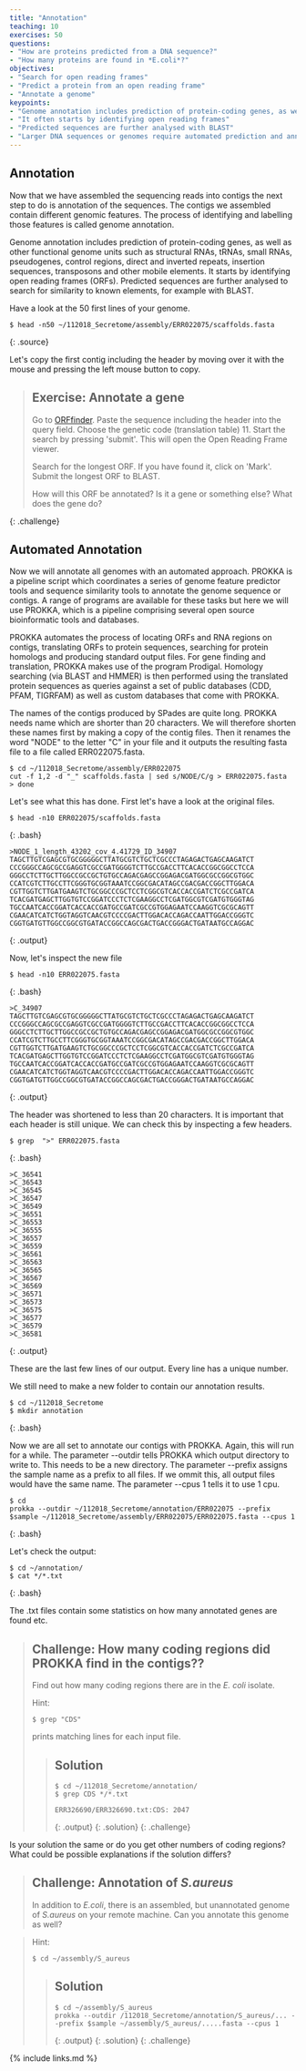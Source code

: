 ```yaml
---
title: "Annotation"
teaching: 10
exercises: 50
questions:
- "How are proteins predicted from a DNA sequence?"
- "How many proteins are found in *E.coli*?"
objectives:
- "Search for open reading frames"
- "Predict a protein from an open reading frame"
- "Annotate a genome"
keypoints:
- "Genome annotation includes prediction of protein-coding genes, as well as other functional genome units"
- "It often starts by identifying open reading frames"
- "Predicted sequences are further analysed with BLAST"
- "Larger DNA sequences or genomes require automated prediction and annotation"
---
```


## Annotation

Now that we have assembled the sequencing reads into contigs the next step to do is annotation of the sequences. The contigs we assembled contain different genomic features. The process of identifying and labelling those features is called genome annotation.

Genome annotation includes prediction of protein-coding genes, as well as other functional genome units such as structural RNAs, tRNAs, small RNAs, pseudogenes, control regions, direct and inverted repeats, insertion sequences, transposons and other mobile elements. It starts by identifying open reading frames (ORFs). Predicted sequences are further analysed to search for similarity to known elements, for example with BLAST.


Have a look at the 50 first lines of your genome.

~~~
$ head -n50 ~/112018_Secretome/assembly/ERR022075/scaffolds.fasta
~~~
{: .source}


Let's copy the first contig including the header by moving over it with the mouse and pressing the left mouse button to copy.

> ## Exercise: Annotate a gene
> Go to [ORFfinder](https://www.ncbi.nlm.nih.gov/orffinder/). Paste the sequence including the header into the query 
> field. Choose the genetic code (translation table) 11. Start the search by pressing 'submit'. 
> This will open the Open Reading Frame viewer.
> 
> Search for the longest ORF. If you have found it, click on 'Mark'. Submit the longest ORF to BLAST.
> 
> How will this ORF be annotated? Is it a gene or something else? What does the gene do?
> 
{: .challenge}


## Automated Annotation

Now we will annotate all genomes with an automated approach. PROKKA is a pipeline script which coordinates a series of genome feature predictor tools and sequence similarity tools to annotate the genome sequence or contigs. 
A range of programs are available for these tasks but here we will use PROKKA, which is a pipeline comprising several open source bioinformatic tools and databases.

PROKKA automates the process of locating ORFs and RNA regions on contigs, translating ORFs to protein sequences, searching for protein homologs and producing standard output files. For gene finding and translation, PROKKA makes use of the program Prodigal. Homology searching (via BLAST and HMMER) is then performed using the translated protein sequences as queries against a set of public databases (CDD, PFAM, TIGRFAM) as well as custom databases that come with PROKKA.

The names of the contigs produced by SPades are quite long. PROKKA needs name which are shorter than 20 characters. We will therefore shorten these names first by making a copy of the contig files. Then it renames the word "NODE" to the letter "C" in your file and it outputs the resulting fasta file to a file called ERR022075.fasta.


~~~
$ cd ~/112018_Secretome/assembly/ERR022075
cut -f 1,2 -d "_" scaffolds.fasta | sed s/NODE/C/g > ERR022075.fasta  
> done
~~~

Let's see what this has done. First let's have a look at the original files.

~~~
$ head -n10 ERR022075/scaffolds.fasta
~~~
{: .bash}

~~~
>NODE_1_length_43202_cov_4.41729_ID_34907
TAGCTTGTCGAGCGTGCGGGGGCTTATGCGTCTGCTCGCCCTAGAGACTGAGCAAGATCT
CCCGGGCCAGCGCCGAGGTCGCCGATGGGGTCTTGCCGACCTTCACACCGGCGGCCTCCA
GGGCCTCTTGCTTGGCCGCCGCTGTGCCAGACGAGCCGGAGACGATGGCGCCGGCGTGGC
CCATCGTCTTGCCTTCGGGTGCGGTAAATCCGGCGACATAGCCGACGACCGGCTTGGACA
CGTTGGTCTTGATGAAGTCTGCGGCCCGCTCCTCGGCGTCACCACCGATCTCGCCGATCA
TCACGATGAGCTTGGTGTCCGGATCCCTCTCGAAGGCCTCGATGGCGTCGATGTGGGTAG
TGCCAATCACCGGATCACCACCGATGCCGATCGCCGTGGAGAATCCAAGGTCGCGCAGTT
CGAACATCATCTGGTAGGTCAACGTCCCCGACTTGGACACCAGACCAATTGGACCGGGTC
CGGTGATGTTGGCCGGCGTGATACCGGCCAGCGACTGACCGGGACTGATAATGCCAGGAC
~~~
{: .output}

Now, let's inspect the new file

~~~
$ head -n10 ERR022075.fasta
~~~
{: .bash}

~~~
>C_34907
TAGCTTGTCGAGCGTGCGGGGGCTTATGCGTCTGCTCGCCCTAGAGACTGAGCAAGATCT
CCCGGGCCAGCGCCGAGGTCGCCGATGGGGTCTTGCCGACCTTCACACCGGCGGCCTCCA
GGGCCTCTTGCTTGGCCGCCGCTGTGCCAGACGAGCCGGAGACGATGGCGCCGGCGTGGC
CCATCGTCTTGCCTTCGGGTGCGGTAAATCCGGCGACATAGCCGACGACCGGCTTGGACA
CGTTGGTCTTGATGAAGTCTGCGGCCCGCTCCTCGGCGTCACCACCGATCTCGCCGATCA
TCACGATGAGCTTGGTGTCCGGATCCCTCTCGAAGGCCTCGATGGCGTCGATGTGGGTAG
TGCCAATCACCGGATCACCACCGATGCCGATCGCCGTGGAGAATCCAAGGTCGCGCAGTT
CGAACATCATCTGGTAGGTCAACGTCCCCGACTTGGACACCAGACCAATTGGACCGGGTC
CGGTGATGTTGGCCGGCGTGATACCGGCCAGCGACTGACCGGGACTGATAATGCCAGGAC
~~~
{: .output}

The header was shortened to less than 20 characters. It is important that each header is still unique. We can check this by inspecting a few headers.

~~~
$ grep  ">" ERR022075.fasta
~~~
{: .bash}

~~~
>C_36541
>C_36543
>C_36545
>C_36547
>C_36549
>C_36551
>C_36553
>C_36555
>C_36557
>C_36559
>C_36561
>C_36563
>C_36565
>C_36567
>C_36569
>C_36571
>C_36573
>C_36575
>C_36577
>C_36579
>C_36581
~~~
{: .output}

These are the last few lines of our output. Every line has a unique number.

We still need to make a new folder to contain our annotation results.

~~~
$ cd ~/112018_Secretome
$ mkdir annotation
~~~
{: .bash}

Now we are all set to annotate our contigs with PROKKA. Again, this will run for a while.
The parameter --outdir tells PROKKA which output directory to write to. This needs to be a new directory. 
The parameter --prefix assigns the sample name as a prefix to all files. If we ommit this, all output files would have the same name. The parameter --cpus 1 tells it to use 1 cpu.

~~~
$ cd 
prokka --outdir ~/112018_Secretome/annotation/ERR022075 --prefix $sample ~/112018_Secretome/assembly/ERR022075/ERR022075.fasta --cpus 1
~~~
{: .bash}

Let's check the output:

~~~
$ cd ~/annotation/
$ cat */*.txt
~~~
{: .bash}

The .txt files contain some statistics on how many annotated genes are found etc. 

> ## Challenge: How many coding regions did PROKKA find in the contigs??
>
> Find out how many coding regions there are in the *E. coli* isolate. 
>
> Hint:
> ~~~
> $ grep "CDS" 
> ~~~
> prints matching lines for each input file.
> 
> > ## Solution
> >
> > 
> > ~~~
> > $ cd ~/112018_Secretome/annotation/
> > $ grep CDS */*.txt
> >  
> > ERR326690/ERR326690.txt:CDS: 2047
> > ~~~
> > {: .output}
> {: .solution}
{: .challenge}

Is your solution the same or do you get other numbers of coding regions? What could be possible explanations 
if the solution differs? 

> ## Challenge: Annotation of *S.aureus* 
>
> In addition to *E.coli*, there is an assembled, but unannotated genome of *S.aureus* on your remote machine. Can you annotate this genome as well?

> Hint:
> ~~~
> $ cd ~/assembly/S_aureus
> ~~~
> > ## Solution
> >
> > 
> > ~~~
> > $ cd ~/assembly/S_aureus 
> > prokka --outdir /112018_Secretome/annotation/S_aureus/... --prefix $sample ~/assembly/S_aureus/.....fasta --cpus 1
> > ~~~
> > {: .output}
> {: .solution}
{: .challenge}

{% include links.md %}
